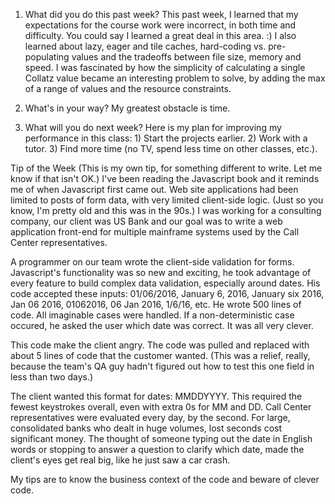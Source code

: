 1. What did you do this past week? This past week, I learned that my expectations for the course work were incorrect, in both time and difficulty. You could say I learned a great deal in this area. :) I also learned about lazy, eager and tile caches, hard-coding vs. pre-populating values and the tradeoffs between file size, memory and speed. I was fascinated by how the simplicity of calculating a single Collatz value became an interesting problem to solve, by adding the max of a range of values and the resource constraints.

2. What's in your way? My greatest obstacle is time.

3. What will you do next week? Here is my plan for improving my performance in this class: 1) Start the projects earlier. 2) Work with a tutor. 3) Find more time (no TV, spend less time on other classes, etc.).

Tip of the Week (This is my own tip, for something different to write. Let me know if that isn't OK.) I've been reading the Javascript book and it reminds me of when Javascript first came out. Web site applications had been limited to posts of form data, with very limited client-side logic. (Just so you know, I'm pretty old and this was in the 90s.) I was working for a consulting company, our client was US Bank and our goal was to write a web application front-end for multiple mainframe systems used by the Call Center representatives.

A programmer on our team wrote the client-side validation for forms. Javascript's functionality was so new and exciting, he took advantage of every feature to build complex data validation, especially around dates. His code accepted these inputs: 01/06/2016, January 6, 2016, January six 2016, Jan 06 2016, 01062016, 06 Jan 2016, 1/6/16, etc. He wrote 500 lines of code. All imaginable cases were handled. If a non-deterministic case occured, he asked the user which date was correct. It was all very clever.

This code make the client angry. The code was pulled and replaced with about 5 lines of code that the customer wanted. (This was a relief, really, because the team's QA guy hadn't figured out how to test this one field in less than two days.)

The client wanted this format for dates: MMDDYYYY. This required the fewest keystrokes overall, even with extra 0s for MM and DD. Call Center representatives were evaluated every day, by the second. For large, consolidated banks who dealt in huge volumes, lost seconds cost significant money. The thought of someone typing out the date in English words or stopping to answer a question to clarify which date, made the client's eyes get real big, like he just saw a car crash.

My tips are to know the business context of the code and beware of clever code.
